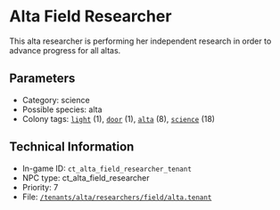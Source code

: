 # Alta Field Researcher

This alta researcher is performing her independent research in order to advance progress for all altas.

## Parameters

- Category: science
- Possible species: alta
- Colony tags: [`light`](https://ceterai.github.io/MyEnternia/Wiki/Tags/Light) (1), [`door`](https://ceterai.github.io/MyEnternia/Wiki/Tags/Door) (1), [`alta`](https://ceterai.github.io/MyEnternia/Wiki/Tags/Alta) (8), [`science`](https://ceterai.github.io/MyEnternia/Wiki/Tags/Science) (18)

## Technical Information

- In-game ID: `ct_alta_field_researcher_tenant`
- NPC type: ct_alta_field_researcher
- Priority: 7
- File: [`/tenants/alta/researchers/field/alta.tenant`](https://github.com/Ceterai/Enternia/blob/main/tenants/alta/researchers/field/alta.tenant)
